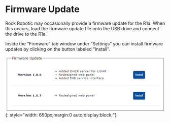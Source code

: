 # Firmware Update

Rock Robotic may occasionally provide a firmware update for the R1a. When this occurs, load the firmware update file onto the USB drive and connect the drive to the R1a.

Inside the “Firmware” tab window under “Settings” you can install firmware updates by clicking on the button labeled “Install”.

![Firmware](../../img/firmware.png){: style="width: 650px;margin:0 auto;display:block;"}
